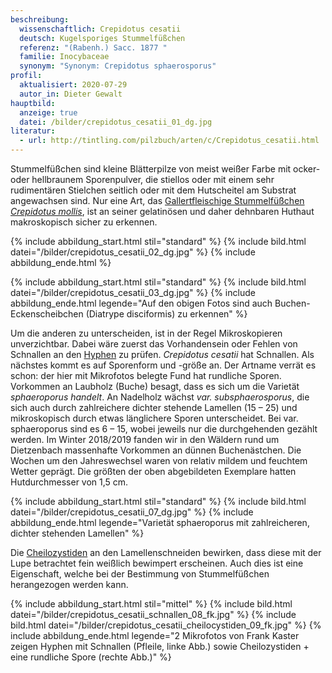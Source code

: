 ```yaml
---
beschreibung:
  wissenschaftlich: Crepidotus cesatii
  deutsch: Kugelsporiges Stummelfüßchen
  referenz: "(Rabenh.) Sacc. 1877 "
  familie: Inocybaceae
  synonym: "Synonym: Crepidotus sphaerosporus"
profil:
  aktualisiert: 2020-07-29
  autor_in: Dieter Gewalt
hauptbild:
  anzeige: true
  datei: /bilder/crepidotus_cesatii_01_dg.jpg
literatur:
  - url: http://tintling.com/pilzbuch/arten/c/Crepidotus_cesatii.html
---
```

Stummelfüßchen sind kleine Blätterpilze von meist weißer Farbe mit ocker- oder hellbraunem Sporenpulver, die stiellos oder mit einem sehr rudimentären Stielchen seitlich oder mit dem Hutscheitel am Substrat angewachsen sind. Nur eine Art, das [Gallertfleischige Stummelfüßchen *Crepidotus mollis*](/pilze/crepidotus-mollis-gallertfleischiges-stummelfüßchen), ist an seiner gelatinösen und daher dehnbaren Huthaut makroskopisch sicher zu erkennen.

{% include abbildung_start.html stil="standard" %}
{% include bild.html datei="/bilder/crepidotus_cesatii_02_dg.jpg" %}
{% include abbildung_ende.html %}

{% include abbildung_start.html stil="standard" %}
{% include bild.html datei="/bilder/crepidotus_cesatii_03_dg.jpg" %}
{% include abbildung_ende.html legende="Auf den obigen Fotos sind auch Buchen-Eckenscheibchen (Diatrype disciformis) zu erkennen" %}

Um die anderen zu unterscheiden, ist in der Regel Mikroskopieren unverzichtbar. Dabei wäre zuerst das Vorhandensein oder Fehlen von Schnallen an den [Hyphen](Hyphen "Glossar") zu prüfen. *Crepidotus cesatii* hat Schnallen. Als nächstes kommt es auf Sporenform und -größe an. Der Artname verrät es schon: der hier mit Mikrofotos belegte Fund hat rundliche Sporen. Vorkommen an Laubholz (Buche) besagt, dass es sich um die Varietät *sphaeroporus handelt*. An Nadelholz wächst *var. subsphaerosporus*, die sich auch durch zahlreichere dichter stehende Lamellen (15 – 25) und mikroskopisch durch etwas länglichere Sporen unterscheidet. Bei var. sphaeroporus sind es 6 – 15, wobei jeweils nur die durchgehenden gezählt werden. Im Winter 2018/2019 fanden wir in den Wäldern rund um Dietzenbach massenhafte Vorkommen an dünnen Buchenästchen. Die Wochen um den Jahreswechsel waren von relativ mildem und feuchtem Wetter geprägt. Die größten der oben abgebildeten Exemplare hatten Hutdurchmesser von 1,5 cm.

{% include abbildung_start.html stil="standard" %}
{% include bild.html datei="/bilder/crepidotus_cesatii_07_dg.jpg" %}
{% include abbildung_ende.html legende="Varietät sphaeroporus mit zahlreicheren, dichter stehenden Lamellen" %}

Die [Cheilozystiden](Cheilozystiden "Glossar") an den Lamellenschneiden bewirken, dass diese mit der Lupe betrachtet fein weißlich bewimpert erscheinen. Auch dies ist eine Eigenschaft, welche bei der Bestimmung von Stummelfüßchen herangezogen werden kann.

{% include abbildung_start.html stil="mittel" %}
{% include bild.html datei="/bilder/crepidotus_cesatii_schnallen_08_fk.jpg" %}
{% include bild.html datei="/bilder/crepidotus_cesatii_cheilocystiden_09_fk.jpg" %}
{% include abbildung_ende.html legende="2  Mikrofotos von Frank Kaster zeigen Hyphen mit Schnallen (Pfleile, linke Abb.) sowie Cheilozystiden + eine rundliche Spore (rechte Abb.)" %}